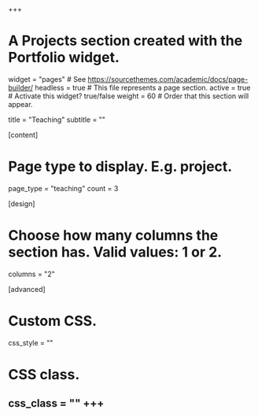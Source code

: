 +++
# A Projects section created with the Portfolio widget.
widget = "pages"  # See https://sourcethemes.com/academic/docs/page-builder/
headless = true  # This file represents a page section.
active = true  # Activate this widget? true/false
weight = 60  # Order that this section will appear.

title = "Teaching"
subtitle = ""

[content]
  # Page type to display. E.g. project.
  page_type = "teaching"
  count = 3

[design]
  # Choose how many columns the section has. Valid values: 1 or 2.
  columns = "2"

[advanced]
 # Custom CSS.
 css_style = ""

 # CSS class.
 css_class = ""
+++
---
